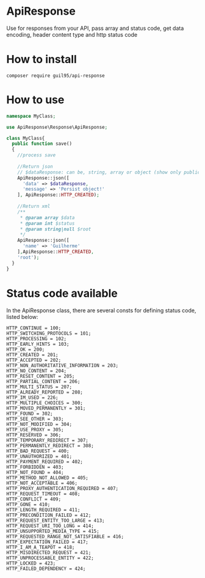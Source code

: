 # ApiResponse

Use for responses from your API, pass array and status code, get data encoding, header content type and http status code

# How to install

`composer require guil95/api-response`

# How to use

```php
namespace MyClass;

use ApiResponse\Response\ApiResponse;

class MyClass{
  public function save()
  {
    //process save
    
    //Return json
    // $dataResponse: can be, string, array or object (show only public attributes)
    ApiResponse::json([
      'data' => $dataResponse,
      'message' => 'Persist object!'
    ], ApiResponse::HTTP_CREATED);
    
    //Return xml
    /**
     * @param array $data
     * @param int $status
     * @param string|null $root
     */
    ApiResponse::json([
      'name' => 'Guilherme'
    ],ApiResponse::HTTP_CREATED,
    'root');
  }
}
```
# Status code available

In the ApiResponse class, there are several consts for defining status code, listed below:
```
HTTP_CONTINUE = 100;
HTTP_SWITCHING_PROTOCOLS = 101;
HTTP_PROCESSING = 102;
HTTP_EARLY_HINTS = 103;
HTTP_OK = 200;
HTTP_CREATED = 201;
HTTP_ACCEPTED = 202;
HTTP_NON_AUTHORITATIVE_INFORMATION = 203;
HTTP_NO_CONTENT = 204;
HTTP_RESET_CONTENT = 205;
HTTP_PARTIAL_CONTENT = 206;
HTTP_MULTI_STATUS = 207;
HTTP_ALREADY_REPORTED = 208;
HTTP_IM_USED = 226;
HTTP_MULTIPLE_CHOICES = 300;
HTTP_MOVED_PERMANENTLY = 301;
HTTP_FOUND = 302;
HTTP_SEE_OTHER = 303;
HTTP_NOT_MODIFIED = 304;
HTTP_USE_PROXY = 305;
HTTP_RESERVED = 306;
HTTP_TEMPORARY_REDIRECT = 307;
HTTP_PERMANENTLY_REDIRECT = 308;
HTTP_BAD_REQUEST = 400;
HTTP_UNAUTHORIZED = 401;
HTTP_PAYMENT_REQUIRED = 402;
HTTP_FORBIDDEN = 403;
HTTP_NOT_FOUND = 404;
HTTP_METHOD_NOT_ALLOWED = 405;
HTTP_NOT_ACCEPTABLE = 406;
HTTP_PROXY_AUTHENTICATION_REQUIRED = 407;
HTTP_REQUEST_TIMEOUT = 408;
HTTP_CONFLICT = 409;
HTTP_GONE = 410;
HTTP_LENGTH_REQUIRED = 411;
HTTP_PRECONDITION_FAILED = 412;
HTTP_REQUEST_ENTITY_TOO_LARGE = 413;
HTTP_REQUEST_URI_TOO_LONG = 414;
HTTP_UNSUPPORTED_MEDIA_TYPE = 415;
HTTP_REQUESTED_RANGE_NOT_SATISFIABLE = 416;
HTTP_EXPECTATION_FAILED = 417;
HTTP_I_AM_A_TEAPOT = 418;
HTTP_MISDIRECTED_REQUEST = 421;
HTTP_UNPROCESSABLE_ENTITY = 422;
HTTP_LOCKED = 423;
HTTP_FAILED_DEPENDENCY = 424;
```
